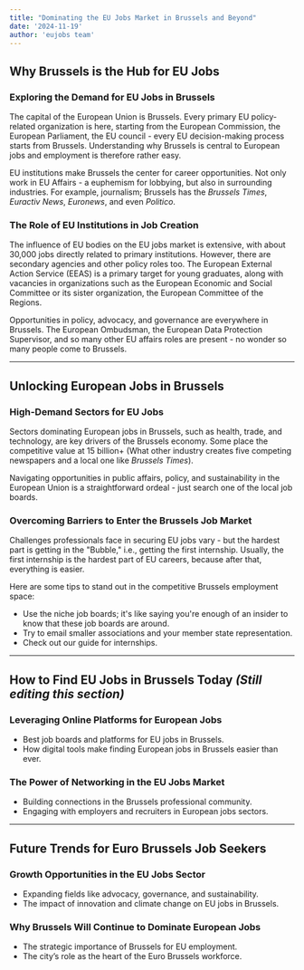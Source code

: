 ```yaml
---
title: "Dominating the EU Jobs Market in Brussels and Beyond"
date: '2024-11-19'
author: 'eujobs team'
---
```

## Why Brussels is the Hub for EU Jobs

### Exploring the Demand for EU Jobs in Brussels
The capital of the European Union is Brussels. Every primary EU policy-related organization is here, starting from the European Commission, the European Parliament, the EU council - every EU decision-making process starts from Brussels. Understanding why Brussels is central to European jobs and employment is therefore rather easy.

EU institutions make Brussels the center for career opportunities. Not only work in EU Affairs - a euphemism for lobbying, but also in surrounding industries. For example, journalism; Brussels has the *Brussels Times*, *Euractiv News*, *Euronews*, and even *Politico*.

### The Role of EU Institutions in Job Creation
The influence of EU bodies on the EU jobs market is extensive, with about 30,000 jobs directly related to primary institutions. However, there are secondary agencies and other policy roles too. The European External Action Service (EEAS) is a primary target for young graduates, along with vacancies in organizations such as the European Economic and Social Committee or its sister organization, the European Committee of the Regions.

Opportunities in policy, advocacy, and governance are everywhere in Brussels. The European Ombudsman, the European Data Protection Supervisor, and so many other EU affairs roles are present - no wonder so many people come to Brussels.

---

## Unlocking European Jobs in Brussels

### High-Demand Sectors for EU Jobs
Sectors dominating European jobs in Brussels, such as health, trade, and technology, are key drivers of the Brussels economy. Some place the competitive value at 15 billion+ (What other industry creates five competing newspapers and a local one like *Brussels Times*).

Navigating opportunities in public affairs, policy, and sustainability in the European Union is a straightforward ordeal - just search one of the local job boards. 

### Overcoming Barriers to Enter the Brussels Job Market
Challenges professionals face in securing EU jobs vary - but the hardest part is getting in the "Bubble," i.e., getting the first internship. Usually, the first internship is the hardest part of EU careers, because after that, everything is easier.

Here are some tips to stand out in the competitive Brussels employment space:
- Use the niche job boards; it's like saying you're enough of an insider to know that these job boards are around.
- Try to email smaller associations and your member state representation.
- Check out our guide for internships.

---

## How to Find EU Jobs in Brussels Today *(Still editing this section)*

### Leveraging Online Platforms for European Jobs
- Best job boards and platforms for EU jobs in Brussels.
- How digital tools make finding European jobs in Brussels easier than ever.

### The Power of Networking in the EU Jobs Market
- Building connections in the Brussels professional community.
- Engaging with employers and recruiters in European jobs sectors.

---

## Future Trends for Euro Brussels Job Seekers

### Growth Opportunities in the EU Jobs Sector
- Expanding fields like advocacy, governance, and sustainability.
- The impact of innovation and climate change on EU jobs in Brussels.

### Why Brussels Will Continue to Dominate European Jobs
- The strategic importance of Brussels for EU employment.
- The city’s role as the heart of the Euro Brussels workforce.
